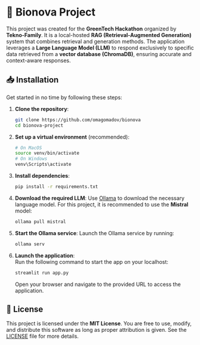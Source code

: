 # 🚀 Bionova Project

This project was created for the **GreenTech Hackathon** organized by **Tekno-Family**. It is a local-hosted **RAG (Retrieval-Augmented Generation)** system that combines retrieval and generation methods. The application leverages a **Large Language Model (LLM)** to respond exclusively to specific data retrieved from a **vector database (ChromaDB)**, ensuring accurate and context-aware responses.

## 📥 Installation

Get started in no time by following these steps:

1. **Clone the repository**:
    ```bash
    git clone https://github.com/omagomadov/bionova
    cd bionova-project
    ```

2. **Set up a virtual environment** (recommended):
    ```bash
    # On MacOS
    source venv/bin/activate  
    # On Windows 
    venv\Scripts\activate
    ```

3. **Install dependencies**:
    ```bash
    pip install -r requirements.txt
    ```

4. **Download the required LLM**:
    Use [Ollama](https://ollama.com) to download the necessary language model. For this project, it is recommended to use the **Mistral** model:
    ```bash
    ollama pull mistral
    ```

5. **Start the Ollama service**:
    Launch the Ollama service by running:
    ```bash
    ollama serv
    ```

6. **Launch the application**:  
    Run the following command to start the app on your localhost:
    ```bash
    streamlit run app.py
    ```
    Open your browser and navigate to the provided URL to access the application.

## 📜 License

This project is licensed under the **MIT License**. You are free to use, modify, and distribute this software as long as proper attribution is given. See the [LICENSE](LICENSE) file for more details.



